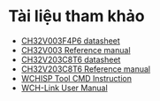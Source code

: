 <br>
<br>
<br>

# Tài liệu tham khảo

- [CH32V003F4P6 datasheet](https://raw.githubusercontent.com/ChipstackLTD/zerobase-docs/main/_media/CH32V003DS0%20datasheet.pdf)
- [CH32V003 Reference manual](https://raw.githubusercontent.com/ChipstackLTD/zerobase-docs/main/_media/CH32V003RM%20Reference%20Manual.pdf)
- [CH32V203C8T6 datasheet](https://raw.githubusercontent.com/ChipstackLTD/zerobase-docs/main/_media/CH32V203DS0%20datasheet.pdf)
- [CH32V203C8T6 Reference manual](https://raw.githubusercontent.com/ChipstackLTD/zerobase-docs/main/_media/CH32FV2x_V3x%20Reference%20Manual.pdf)
- [WCHISP Tool CMD Instruction](https://raw.githubusercontent.com/ChipstackLTD/zerobase-docs/main/_media/WCHISPTool_CMD_Instruction.pdf)
- [WCH-Link User Manual](https://raw.githubusercontent.com/ChipstackLTD/zerobase-docs/main/_media/WCH_LinkUserManual.pdf)
